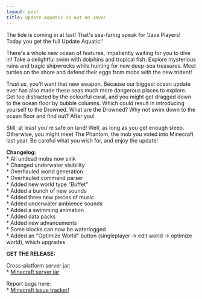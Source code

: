 ```yaml
---
layout: post
title: Update Aquatic is out on Java!
---
```

The tide is coming in at last! That's sea-faring speak for 'Java Players! Today you get the full Update Aquatic!'

There's a whole new ocean of features, impatiently waiting for you to dive in! Take a delightful swim with dolphins and tropical fish. Explore mysterious ruins and tragic shipwrecks while hunting for new deep-sea treasures. Meet turtles on the shore and defend their eggs from mobs with the new trident!

Trust us, you'll want that new weapon. Because our biggest ocean update ever has also made these seas much more dangerous places to explore. Get too distracted by the colourful coral, and you might get dragged down to the ocean floor by bubble columns. Which could result in introducing yourself to the Drowned. What are the Drowned? Why not swim down to the ocean floor and find out? After you!

Still, at least you're safe on land! Well, as long as you get enough sleep. Otherwise, you might meet The Phantom, the mob you voted into Minecraft last year. Be careful what you wish for, and enjoy the update!

**Changelog:**<br>
\* All undead mobs now sink<br>
\* Changed underwater visibility<br>
\* Overhauled world generation<br>
\* Overhauled command parser<br>
\* Added new world type "Buffet"<br>
\* Added a bunch of new sounds<br>
\* Added three new pieces of music<br>
\* Added underwater ambience sounds<br>
\* Added a swimming animation<br>
\* Added data packs<br>
\* Added new advancements<br>
\* Some blocks can now be waterlogged<br>
\* Added an "Optimize World" button (singleplayer -> edit world -> optimize world), which upgrades<br>

**GET THE RELEASE:**

Cross-platform server jar:<br>
\* [Minecraft server jar](https://launcher.mojang.com/mc/game/1.13/server/d0caafb8438ebd206f99930cfaecfa6c9a13dca0/server.jar)<br>

Report bugs here:<br>
\* [Minecraft issue tracker!](https://bugs.mojang.com/browse/MC)<br>